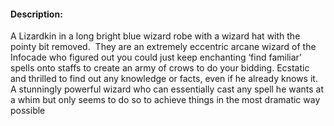 #### **Description:**
A Lizardkin in a long bright blue wizard robe with a wizard hat with the pointy bit removed.  They are an extremely eccentric arcane wizard of the Infocade who figured out you could just keep enchanting ‘find familiar’ spells onto staffs to create an army of crows to do your bidding. Ecstatic and thrilled to find out any knowledge or facts, even if he already knows it. A stunningly powerful wizard who can essentially cast any spell he wants at a whim but only seems to do so to achieve things in the most dramatic way possible